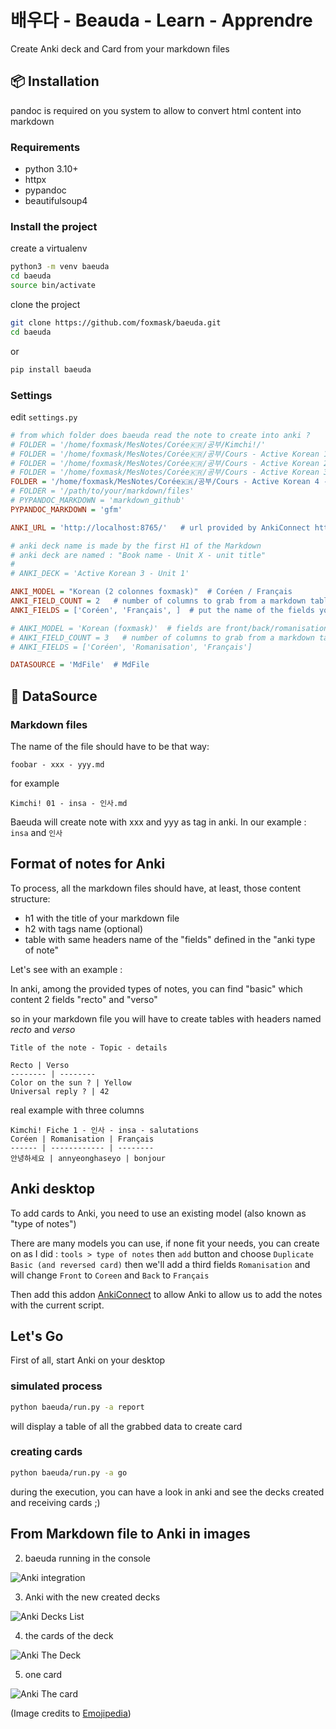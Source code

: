 # 배우다 - Beauda - Learn - Apprendre

Create Anki deck and Card from your markdown files


## :package: Installation

pandoc is required on you system to allow to convert html content into markdown

### Requirements

* python 3.10+
* httpx
* pypandoc
* beautifulsoup4

### Install the project

create a virtualenv

```bash
python3 -m venv baeuda
cd baeuda
source bin/activate
```

clone the project

```bash
git clone https://github.com/foxmask/baeuda.git
cd baeuda
```

or

```bash
pip install baeuda
```

### Settings

edit `settings.py`

```ini
# from which folder does baeuda read the note to create into anki ?
# FOLDER = '/home/foxmask/MesNotes/Corée🇰🇷/공부/Kimchi!/'
# FOLDER = '/home/foxmask/MesNotes/Corée🇰🇷/공부/Cours - Active Korean 1 - 2020-2021'
# FOLDER = '/home/foxmask/MesNotes/Corée🇰🇷/공부/Cours - Active Korean 2 - 2021-2022'
# FOLDER = '/home/foxmask/MesNotes/Corée🇰🇷/공부/Cours - Active Korean 3 - 2022-2023'
FOLDER = '/home/foxmask/MesNotes/Corée🇰🇷/공부/Cours - Active Korean 4 - 2023-2024'
# FOLDER = '/path/to/your/markdown/files'
# PYPANDOC_MARKDOWN = 'markdown_github'
PYPANDOC_MARKDOWN = 'gfm'

ANKI_URL = 'http://localhost:8765/'   # url provided by AnkiConnect https://ankiweb.net/shared/info/2055492159

# anki deck name is made by the first H1 of the Markdown
# anki deck are named : "Book name - Unit X - unit title"
#
# ANKI_DECK = 'Active Korean 3 - Unit 1'

ANKI_MODEL = "Korean (2 colonnes foxmask)"  # Coréen / Français
ANKI_FIELD_COUNT = 2   # number of columns to grab from a markdown table
ANKI_FIELDS = ['Coréen', 'Français', ]  # put the name of the fields you want to use with the "ANKI_MODEL"

# ANKI_MODEL = 'Korean (foxmask)'  # fields are front/back/romanisation
# ANKI_FIELD_COUNT = 3   # number of columns to grab from a markdown table
# ANKI_FIELDS = ['Coréen', 'Romanisation', 'Français']

DATASOURCE = 'MdFile'  # MdFile
```



## :dvd: DataSource

### Markdown files

The name of the file should have to be that way:

`foobar - xxx - yyy.md`

for example

`Kimchi! 01 - insa - 인사.md`

Baeuda will create note with xxx and yyy as tag in anki.
In our example : `insa` and `인사`

## Format of notes for Anki

To process, all the markdown files should have, at least, those content structure:

* h1 with the title of your markdown file
* h2 with tags name (optional)
* table with same headers name of the "fields" defined in the "anki type of note"

Let's see with an example :

In anki, among the provided types of notes, you can find "basic" which content 2 fields "recto" and "verso"

so in your markdown file you will have to create tables with headers named *recto* and *verso*


```
Title of the note - Topic - details

Recto | Verso
-------- | --------
Color on the sun ? | Yellow
Universal reply ? | 42
```

real example with three columns

```
Kimchi! Fiche 1 - 인사 - insa - salutations
Coréen | Romanisation | Français
------ | ------------ | --------
안녕하세요 | annyeonghaseyo | bonjour

```


## Anki desktop

To add cards to Anki, you need to use an existing model (also known as "type of notes")

There are many models you can use, if none fit your needs, you can create on as I did :
`tools > type of notes` then `add` button and choose `Duplicate Basic (and reversed card)` then we'll add a third fields `Romanisation` and will change `Front` to `Coreen` and `Back` to `Français`

Then add this addon [AnkiConnect](https://foosoft.net/projects/anki-connect/index.html#installation) to allow Anki to allow us to add the notes with the current script.



## Let's Go

First of all, start Anki on your desktop

### simulated process

```bash
python baeuda/run.py -a report
```

will display a table of all the grabbed data to create card


### creating cards

```bash
python baeuda/run.py -a go
```

during the execution, you can have a look in anki and see the decks created and receiving cards ;)


## From Markdown file to Anki in images

2) baeuda running in the console

![Anki integration](https://raw.githubusercontent.com/foxmask/baeuda/master/anki_integration.png)

3) Anki with the new created decks

![Anki Decks List](https://raw.githubusercontent.com/foxmask/baeuda/master/anki_list_decks.png)

4) the cards of the deck

![Anki The Deck](https://raw.githubusercontent.com/foxmask/baeuda/master/anki_deck.png)

5) one card

![Anki The card](https://raw.githubusercontent.com/foxmask/baeuda/master/anki_card.png)


(Image credits to [Emojipedia](https://emojipedia.org/))
